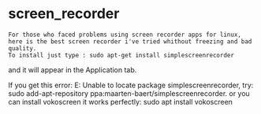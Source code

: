 # screen_recorder
    For those who faced problems using screen recorder apps for linux, here is the best screen recorder i've tried whithout freezing and bad quality.
    To install just type : sudo apt-get install simplescreenrecorder
and it will appear in the Application tab.

If you get this error: E: Unable to locate package simplescreenrecorder, try: sudo add-apt-repository ppa:maarten-baert/simplescreenrecorder.
or you can install vokoscreen it works perfectly: sudo apt install vokoscreen
